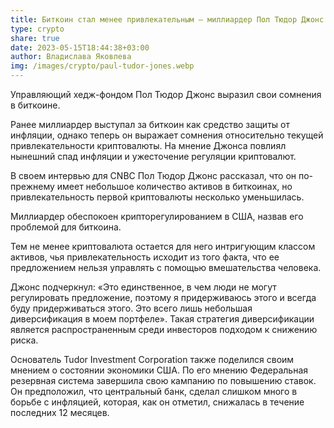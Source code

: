 ```yaml
---
title: Биткоин стал менее привлекательным – миллиардер Пол Тюдор Джонс
type: crypto
share: true
date: 2023-05-15T18:44:38+03:00
author: Владислава Яковлева
img: /images/crypto/paul-tudor-jones.webp
---
```

Управляющий хедж-фондом Пол Тюдор Джонс выразил свои сомнения в биткоине.

Ранее миллиардер выступал за биткоин как средство защиты от инфляции, однако теперь он выражает сомнения относительно текущей привлекательности криптовалюты. На мнение Джонса повлиял нынешний спад инфляции и ужесточение регуляции криптовалют.

В своем интервью для CNBC Пол Тюдор Джонс рассказал, что он по-прежнему имеет небольшое количество активов в биткоинах, но привлекательность первой криптовалюты несколько уменьшилась.

Миллиардер обеспокоен крипторегулированием в США, назвав его проблемой для биткоина.

Тем не менее криптовалюта остается для него интригующим классом активов, чья привлекательность исходит из того факта, что ее предложением нельзя управлять с помощью вмешательства человека.

Джонс подчеркнул: «Это единственное, в чем люди не могут регулировать предложение, поэтому я придерживаюсь этого и всегда буду придерживаться этого. Это всего лишь небольшая диверсификация в моем портфеле». Такая стратегия диверсификации является распространенным среди инвесторов подходом к снижению риска.

Основатель Tudor Investment Corporation также поделился своим мнением о состоянии экономики США. По его мнению Федеральная резервная система завершила свою кампанию по повышению ставок. Он предположил, что центральный банк, сделал слишком много в борьбе с инфляцией, которая, как он отметил, снижалась в течение последних 12 месяцев.